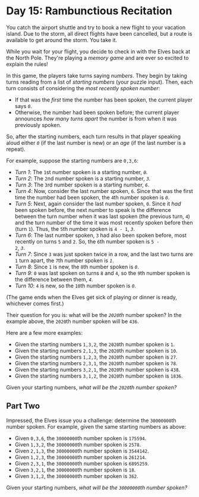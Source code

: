 # Day 15: Rambunctious Recitation

You catch the airport shuttle and try to book a new flight to your vacation island. Due to the storm, all direct flights have been cancelled, but a route is available to get around the storm. You take it.

While you wait for your flight, you decide to check in with the Elves back at the North Pole. They're playing a <em>memory game</em> and are ever so excited to explain the rules!

In this game, the players take turns saying <em>numbers</em>. They begin by taking turns reading from a list of <em>starting numbers</em> (your puzzle input). Then, each turn consists of considering the <em>most recently spoken number</em>:

- If that was the <em>first</em> time the number has been spoken, the current player says <em><code>0</code></em>.
- Otherwise, the number had been spoken before; the current player announces <em>how many turns apart</em> the number is from when it was previously spoken.

So, after the starting numbers, each turn results in that player speaking aloud either <em><code>0</code></em> (if the last number is new) or an <em>age</em> (if the last number is a repeat).

For example, suppose the starting numbers are <code>0,3,6</code>:

- <em>Turn 1</em>: The <code>1</code>st number spoken is a starting number, <em><code>0</code></em>.
- <em>Turn 2</em>: The <code>2</code>nd number spoken is a starting number, <em><code>3</code></em>.
- <em>Turn 3</em>: The <code>3</code>rd number spoken is a starting number, <em><code>6</code></em>.
- <em>Turn 4</em>: Now, consider the last number spoken, <code>6</code>. Since that was the first time the number had been spoken, the <code>4</code>th number spoken is <em><code>0</code></em>.
- <em>Turn 5</em>: Next, again consider the last number spoken, <code>0</code>. Since it <em>had</em> been spoken before, the next number to speak is the difference between the turn number when it was last spoken (the previous turn, <code>4</code>) and the turn number of the time it was most recently spoken before then (turn <code>1</code>). Thus, the <code>5</code>th number spoken is <code>4 - 1</code>, <em><code>3</code></em>.
- <em>Turn 6</em>: The last number spoken, <code>3</code> had also been spoken before, most recently on turns <code>5</code> and <code>2</code>. So, the <code>6</code>th number spoken is <code>5 - 2</code>, <em><code>3</code></em>.
- <em>Turn 7</em>: Since <code>3</code> was just spoken twice in a row, and the last two turns are <code>1</code> turn apart, the <code>7</code>th number spoken is <em><code>1</code></em>.
- <em>Turn 8</em>: Since <code>1</code> is new, the <code>8</code>th number spoken is <em><code>0</code></em>.
- <em>Turn 9</em>: <code>0</code> was last spoken on turns <code>8</code> and <code>4</code>, so the <code>9</code>th number spoken is the difference between them, <em><code>4</code></em>.
- <em>Turn 10</em>: <code>4</code> is new, so the <code>10</code>th number spoken is <em><code>0</code></em>.

(The game ends when the Elves get sick of playing or dinner is ready, whichever comes first.)

Their question for you is: what will be the <em><code>2020</code>th</em> number spoken? In the example above, the <code>2020</code>th number spoken will be <code>436</code>.

Here are a few more examples:

- Given the starting numbers <code>1,3,2</code>, the <code>2020</code>th number spoken is <code>1</code>.
- Given the starting numbers <code>2,1,3</code>, the <code>2020</code>th number spoken is <code>10</code>.
- Given the starting numbers <code>1,2,3</code>, the <code>2020</code>th number spoken is <code>27</code>.
- Given the starting numbers <code>2,3,1</code>, the <code>2020</code>th number spoken is <code>78</code>.
- Given the starting numbers <code>3,2,1</code>, the <code>2020</code>th number spoken is <code>438</code>.
- Given the starting numbers <code>3,1,2</code>, the <code>2020</code>th number spoken is <code>1836</code>.

Given your starting numbers, <em>what will be the <code>2020</code>th number spoken?</em>

## Part Two

Impressed, the Elves issue you a challenge: determine the <code>30000000</code>th number spoken. For example, given the same starting numbers as above:

- Given <code>0,3,6</code>, the <code>30000000</code>th number spoken is <code>175594</code>.
- Given <code>1,3,2</code>, the <code>30000000</code>th number spoken is <code>2578</code>.
- Given <code>2,1,3</code>, the <code>30000000</code>th number spoken is <code>3544142</code>.
- Given <code>1,2,3</code>, the <code>30000000</code>th number spoken is <code>261214</code>.
- Given <code>2,3,1</code>, the <code>30000000</code>th number spoken is <code>6895259</code>.
- Given <code>3,2,1</code>, the <code>30000000</code>th number spoken is <code>18</code>.
- Given <code>3,1,2</code>, the <code>30000000</code>th number spoken is <code>362</code>.

Given your starting numbers, <em>what will be the <code>30000000</code>th number spoken?</em>
